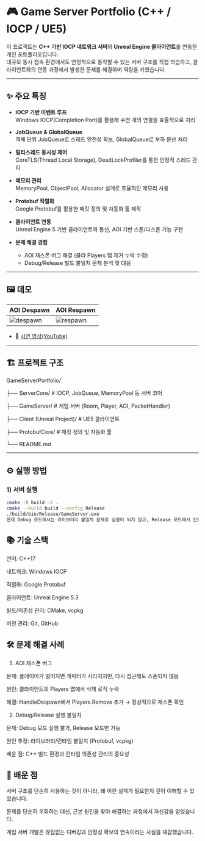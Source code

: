 # 🎮 Game Server Portfolio (C++ / IOCP / UE5)

이 프로젝트는 **C++ 기반 IOCP 네트워크 서버**와 **Unreal Engine 클라이언트**를 연동한 개인 포트폴리오입니다.  
대규모 동시 접속 환경에서도 안정적으로 동작할 수 있는 서버 구조를 직접 학습하고, 클라이언트와의 연동 과정에서 발생한 문제를 해결하며 역량을 키웠습니다.

---

## ✨ 주요 특징

- **IOCP 기반 이벤트 루프**  
  Windows IOCP(Completion Port)를 활용해 수천 개의 연결을 효율적으로 처리

- **JobQueue & GlobalQueue**  
  객체 단위 JobQueue로 스레드 안전성 확보, GlobalQueue로 부하 분산 처리

- **멀티스레드 동시성 제어**  
  CoreTLS(Thread Local Storage), DeadLockProfiler를 통한 안정적 스레드 관리

- **메모리 관리**  
  MemoryPool, ObjectPool, Allocator 설계로 효율적인 메모리 사용

- **Protobuf 직렬화**  
  Google Protobuf를 활용한 패킷 정의 및 자동화 툴 제작

- **클라이언트 연동**  
  Unreal Engine 5 기반 클라이언트와 통신, AOI 기반 스폰/디스폰 기능 구현

- **문제 해결 경험**  
  - AOI 재스폰 버그 해결 (클라 Players 맵 제거 누락 수정)  
  - Debug/Release 빌드 불일치 문제 분석 및 대응

---

## 🖼️ 데모

| AOI Despawn | AOI Respawn |
|-------------|-------------|
| ![despawn](docs/images/despawn.gif) | ![respawn](docs/images/respawn.gif) |

- 🔗 [시연 영상(YouTube)](https://youtu.be/demo-link)  

---

## 🏗️ 프로젝트 구조
GameServerPortfolio/

├── ServerCore/ # IOCP, JobQueue, MemoryPool 등 서버 코어

├── GameServer/ # 게임 서버 (Room, Player, AOI, PacketHandler)

├── Client (Unreal Project)/ # UE5 클라이언트

├── ProtobufCore/ # 패킷 정의 및 자동화 툴

└── README.md


---

## ⚙️ 실행 방법

### 1) 서버 실행
```bash
cmake -B build -S .
cmake --build build --config Release
./build/bin/Release/GameServer.exe
현재 Debug 모드에서는 라이브러리 불일치 문제로 실행이 되지 않고, Release 모드에서 안정적으로 실행 가능합니다.
```

## 📚 기술 스택

언어: C++17

네트워크: Windows IOCP

직렬화: Google Protobuf

클라이언트: Unreal Engine 5.3

빌드/의존성 관리: CMake, vcpkg

버전 관리: Git, GitHub


## 🛠️ 문제 해결 사례
1. AOI 재스폰 버그

문제: 플레이어가 멀어지면 캐릭터가 사라지지만, 다시 접근해도 스폰되지 않음

원인: 클라이언트의 Players 맵에서 삭제 로직 누락

해결: HandleDespawn에서 Players.Remove 추가 → 정상적으로 재스폰 확인

2. Debug/Release 실행 불일치

문제: Debug 모드 실행 불가, Release 모드만 가능

원인 추정: 라이브러리/런타임 불일치 (Protobuf, vcpkg)

배운 점: C++ 빌드 환경과 런타임 의존성 관리의 중요성

## 📝 배운 점

서버 구조를 단순히 사용하는 것이 아니라, 왜 이런 설계가 필요한지 깊이 이해할 수 있었습니다.

문제를 단순히 우회하는 대신, 근본 원인을 찾아 해결하는 과정에서 자신감을 얻었습니다.

게임 서버 개발은 끊임없는 디버깅과 안정성 확보의 연속이라는 사실을 체감했습니다.



